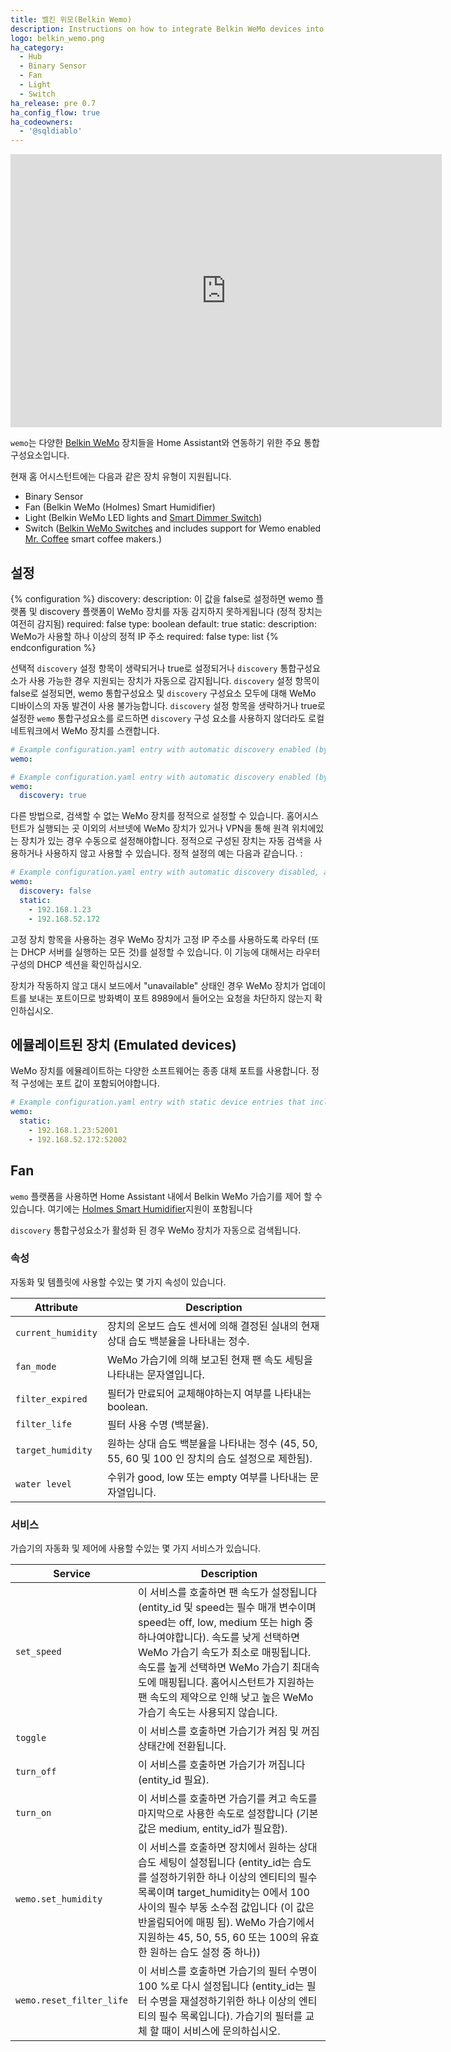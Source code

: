 ```yaml
---
title: 벨킨 위모(Belkin Wemo)
description: Instructions on how to integrate Belkin WeMo devices into Home Assistant.
logo: belkin_wemo.png
ha_category:
  - Hub
  - Binary Sensor
  - Fan
  - Light
  - Switch
ha_release: pre 0.7
ha_config_flow: true
ha_codeowners:
  - '@sqldiablo'
---
```


<div class='videoWrapper'>
<iframe width="690" height="437" src="https://www.youtube.com/embed/k9NOTXwfrtk" frameborder="0" allow="accelerometer; autoplay; encrypted-media; gyroscope; picture-in-picture" allowfullscreen></iframe>
</div>

`wemo`는 다양한 [Belkin WeMo](https://www.belkin.com/us/Products/home-automation/c/wemo-home-automation/) 장치들을 Home Assistant와 연동하기 위한 주요 통합구성요소입니다.

현재 홈 어시스턴트에는 다음과 같은 장치 유형이 지원됩니다.


- Binary Sensor
- Fan (Belkin WeMo (Holmes) Smart Humidifier)
- Light (Belkin WeMo LED lights and [Smart Dimmer Switch](https://www.belkin.com/us/F7C059-Belkin/p/P-F7C059/))
- Switch ([Belkin WeMo Switches](https://www.belkin.com/us/Products/home-automation/c/wemo-home-automation/) and includes support for Wemo enabled [Mr. Coffee](https://www.mrcoffee.com/wemo-landing-page.html) smart coffee makers.)

## 설정

{% configuration %}
  discovery:
    description: 이 값을 false로 설정하면 wemo 플랫폼 및 discovery 플랫폼이 WeMo 장치를 자동 감지하지 못하게됩니다 (정적 장치는 여전히 감지됨)
    required: false
    type: boolean
    default: true
  static:
    description: WeMo가 사용할 하나 이상의 정적 IP 주소
    required: false
    type: list
{% endconfiguration %}

선택적 `discovery` 설정 항목이 생략되거나 true로 설정되거나 `discovery` 통합구성요소가 사용 가능한 경우 지원되는 장치가 자동으로 감지됩니다. `discovery` 설정 항목이 false로 설정되면, wemo 통합구성요소 및 `discovery` 구성요소 모두에 대해 WeMo 디바이스의 자동 발견이 사용 불가능합니다. `discovery` 설정 항목을 생략하거나 true로 설정한 `wemo` 통합구성요소를 로드하면 `discovery` 구성 요소를 사용하지 않더라도 로컬 네트워크에서 WeMo 장치를 스캔합니다.

```yaml
# Example configuration.yaml entry with automatic discovery enabled (by omitting the discovery configuration item)
wemo:

# Example configuration.yaml entry with automatic discovery enabled (by explicitly setting the discovery configuration item)
wemo:
  discovery: true
```

다른 방법으로, 검색할 수 없는 WeMo 장치를 정적으로 설정할 수 있습니다. 홈어시스턴트가 실행되는 곳 이외의 서브넷에 WeMo 장치가 있거나 VPN을 통해 원격 위치에있는 장치가 있는 경우 수동으로 설정해야합니다. 정적으로 구성된 장치는 자동 검색을 사용하거나 사용하지 않고 사용할 수 있습니다. 정적 설정의 예는 다음과 같습니다. :

```yaml
# Example configuration.yaml entry with automatic discovery disabled, and 2 statically configured devices
wemo:
  discovery: false
  static:
    - 192.168.1.23
    - 192.168.52.172
```

고정 장치 항목을 사용하는 경우 WeMo 장치가 고정 IP 주소를 사용하도록 라우터 (또는 DHCP 서버를 실행하는 모든 것)를 설정할 수 있습니다. 이 기능에 대해서는 라우터 구성의 DHCP 섹션을 확인하십시오.

장치가 작동하지 않고 대시 보드에서 "unavailable" 상태인 경우 WeMo 장치가 업데이트를 보내는 포트이므로 방화벽이 포트 8989에서 들어오는 요청을 차단하지 않는지 확인하십시오.

## 에뮬레이트된 장치 (Emulated devices)

WeMo 장치를 에뮬레이트하는 다양한 소프트웨어는 종종 대체 포트를 사용합니다. 정적 구성에는 포트 값이 포함되어야합니다.

```yaml
# Example configuration.yaml entry with static device entries that include non-standard port numbers
wemo:
  static:
    - 192.168.1.23:52001
    - 192.168.52.172:52002
```

## Fan

`wemo` 플랫폼을 사용하면 Home Assistant 내에서 Belkin WeMo 가습기를 제어 할 수 있습니다. 여기에는 [Holmes Smart Humidifier](https://www.holmesproducts.com/wemo-humidifier.html)지원이 포함됩니다

`discovery` 통합구성요소가 활성화 된 경우 WeMo 장치가 자동으로 검색됩니다.

### 속성 

자동화 및 템플릿에 사용할 수있는 몇 가지 속성이 있습니다.

| Attribute | Description |
| --------- | ----------- |
| `current_humidity` | 장치의 온보드 습도 센서에 의해 결정된 실내의 현재 상대 습도 백분율을 나타내는 정수.
| `fan_mode` | WeMo 가습기에 의해 보고된 현재 팬 속도 세팅을 나타내는 문자열입니다.
| `filter_expired` | 필터가 만료되어 교체해야하는지 여부를 나타내는 boolean.
| `filter_life` | 필터 사용 수명 (백분율).
| `target_humidity` | 원하는 상대 습도 백분율을 나타내는 정수 (45, 50, 55, 60 및 100 인 장치의 습도 설정으로 제한됨).
| `water level` | 수위가 good, low 또는 empty 여부를 나타내는 문자열입니다.

### 서비스

가습기의 자동화 및 제어에 사용할 수있는 몇 가지 서비스가 있습니다.

| Service | Description |
| --------- | ----------- |
| `set_speed` | 이 서비스를 호출하면 팬 속도가 설정됩니다 (entity_id 및 speed는 필수 매개 변수이며 speed는 off, low, medium 또는 high 중 하나여야합니다). 속도를 낮게 선택하면 WeMo 가습기 속도가 최소로 매핑됩니다. 속도를 높게 선택하면 WeMo 가습기 최대속도에 매핑됩니다. 홈어시스턴트가 지원하는 팬 속도의 제약으로 인해 낮고 높은 WeMo 가습기 속도는 사용되지 않습니다.
| `toggle` | 이 서비스를 호출하면 가습기가 켜짐 및 꺼짐 상태간에 전환됩니다.
| `turn_off` | 이 서비스를 호출하면 가습기가 꺼집니다 (entity_id 필요).
| `turn_on` | 이 서비스를 호출하면 가습기를 켜고 속도를 마지막으로 사용한 속도로 설정합니다 (기본값은 medium, entity_id가 필요함).
| `wemo.set_humidity` | 이 서비스를 호출하면 장치에서 원하는 상대 습도 세팅이 설정됩니다 (entity_id는 습도를 설정하기위한 하나 이상의 엔티티의 필수 목록이며 target_humidity는 0에서 100 사이의 필수 부동 소수점 값입니다 (이 값은 반올림되어에 매핑 됨). WeMo 가습기에서 지원하는 45, 50, 55, 60 또는 100의 유효한 원하는 습도 설정 중 하나))
| `wemo.reset_filter_life` | 이 서비스를 호출하면 가습기의 필터 수명이 100 %로 다시 설정됩니다 (entity_id는 필터 수명을 재설정하기위한 하나 이상의 엔티티의 필수 목록입니다). 가습기의 필터를 교체 할 때이 서비스에 문의하십시오.
